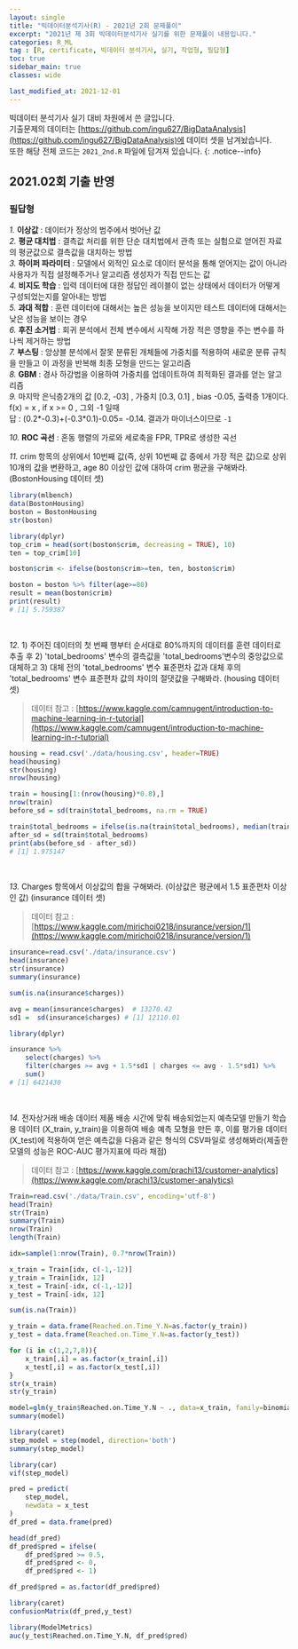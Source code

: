 ```yaml
---
layout: single
title: "빅데이터분석기사(R) - 2021년 2회 문제풀이"
excerpt: "2021년 제 3회 빅데이터분석기사 실기를 위한 문제풀이 내용입니다."
categories: R_ML
tag : [R, certificate, 빅데이터 분석기사, 실기, 작업형, 필답형]
toc: true
sidebar_main: true
classes: wide

last_modified_at: 2021-12-01
---
```


빅데이터 분석기사 실기 대비 차원에서 쓴 글입니다. <br> 기출문제의 데이터는 [https://github.com/ingu627/BigDataAnalysis](https://github.com/ingu627/BigDataAnalysis)에 데이터 셋을 남겨놨습니다.<br> 또한 해당 전체 코드는 `2021_2nd.R` 파일에 담겨져 있습니다.
{: .notice--info}

## 2021.02회 기출 반영

### 필답형 

*1.* **이상값** : 데이터가 정상의 범주에서 벗어난 값 <br/>
*2.* **평균 대치법** : 결측값 처리를 위한 단순 대치법에서 관측 또는 실험으로 얻어진 자료의 평균값으로 결측값을 대치하는 방법  <br/>
*3.* **하이퍼 파라미터** : 모델에서 외적인 요소로 데이터 분석을 통해 얻어지는 값이 아니라 사용자가 직접 설정해주거나 알고리즘 생성자가 직접 만드는 값 <br/>
*4.* **비지도 학습** : 입력 데이터에 대한 정답인 레이블이 없는 상태에서 데이터가 어떻게 구성되었는지를 알아내는 방법 <br/>
*5.* **과대 적합** : 훈련 데이터에 대해서는 높은 성능을 보이지만 테스트 데이터에 대해서는 낮은 성능을 보이는 경우 <br/>
*6.* **후진 소거법** : 회귀 분석에서 전체 변수에서 시작해 가장 적은 영향을 주는 변수를 하나씩 제거하는 방법 <br/>
*7.* **부스팅** : 앙상블 분석에서 잘못 분류된 개체들에 가중치를 적용하여 새로운 분류 규칙을 만들고 이 과정을 반복해 최종 모형을 만드는 알고리즘 <br/>
*8.* **GBM** : 경사 하강법을 이용하여 가중치를 업데이트하여 최적화된 결과를 얻는 알고리즘 <br/>
*9.* 마지막 은닉층2개의 값 [0.2, -03] ,  가중치 [0.3, 0.1] , bias -0.05, 출력층 1개이다. f(x) = x , if x >= 0 , 그외 -1 일때  <br> 답 : (0.2\*-0.3)+(-0.3\*0.1)-0.05= -0.14. 결과가 마이너스이므로 `-1` <br/>

*10.* **ROC 곡선** : 혼동 행렬의 가로와 세로축을 FPR, TPR로 생성한 곡선 <br/>

*11.* crim 항목의 상위에서 10번째 값(즉, 상위 10번째 값 중에서 가장 적은 값)으로 상위 10개의 값을 변환하고, age 80 이상인 값에 대하여 crim 평균을 구해봐라. (BostonHousing 데이터 셋) <br/>

```R
library(mlbench)
data(BostonHousing)
boston = BostonHousing
str(boston)

library(dplyr)
top_crim = head(sort(boston$crim, decreasing = TRUE), 10)
ten = top_crim[10]

boston$crim <- ifelse(boston$crim>=ten, ten, boston$crim)

boston = boston %>% filter(age>=80)
result = mean(boston$crim)
print(result)
# [1] 5.759387
```

<br/>

*12.* 1) 주어진 데이터의 첫 번째 행부터 순서대로 80%까지의 데이터를 훈련 데이터로 추출 후 2) 'total_bedrooms' 변수의 결측값을 'total_bedrooms'변수의 중앙값으로 대체하고 3) 대체 전의 'total_bedrooms' 변수 표준편차 값과 대체 후의 'total_bedrooms' 변수 표준편차 값의 차이의 절댓값을 구해봐라. (housing 데이터 셋)

> 데이터 참고 : [https://www.kaggle.com/camnugent/introduction-to-machine-learning-in-r-tutorial](https://www.kaggle.com/camnugent/introduction-to-machine-learning-in-r-tutorial)

```R
housing = read.csv('./data/housing.csv', header=TRUE)
head(housing)
str(housing)
nrow(housing)

train = housing[1:(nrow(housing)*0.8),]
nrow(train)
before_sd = sd(train$total_bedrooms, na.rm = TRUE)

train$total_bedrooms = ifelse(is.na(train$total_bedrooms), median(train$total_bedrooms, na.rm = TRUE), train$total_bedrooms) 
after_sd = sd(train$total_bedrooms)
print(abs(before_sd - after_sd))
# [1] 1.975147
```

<br/>

*13.* Charges 항목에서 이상값의 합을 구해봐라. (이상값은 평균에서 1.5 표준편차 이상인 값) (insurance 데이터 셋)

> 데이터 참고 : [https://www.kaggle.com/mirichoi0218/insurance/version/1](https://www.kaggle.com/mirichoi0218/insurance/version/1)

```R
insurance=read.csv('./data/insurance.csv')
head(insurance)
str(insurance)
summary(insurance)

sum(is.na(insurance$charges))

avg = mean(insurance$charges)  # 13270.42
sd1 =  sd(insurance$charges) # [1] 12110.01

library(dplyr)

insurance %>% 
    select(charges) %>% 
    filter(charges >= avg + 1.5*sd1 | charges <= avg - 1.5*sd1) %>% 
    sum()
# [1] 6421430
```

<br/>

*14.* 전자상거래 배송 데이터
제품 배송 시간에 맞춰 배송되었는지 예측모델 만들기
학습용 데이터 (X_train, y_train)을 이용하여 배송 예측 모형을 만든 후, 이를 평가용 데이터(X_test)에 적용하여 얻은 예측값을 다음과 같은 형식의 CSV파일로 생성해봐라(제출한 모델의 성능은 ROC-AUC 평가지표에 따라 채점)

> 데이터 참고 : [https://www.kaggle.com/prachi13/customer-analytics](https://www.kaggle.com/prachi13/customer-analytics)


```R
Train=read.csv('./data/Train.csv', encoding='utf-8')
head(Train)
str(Train)
summary(Train)
nrow(Train)
length(Train)

idx=sample(1:nrow(Train), 0.7*nrow(Train))

x_train = Train[idx, c(-1,-12)]
y_train = Train[idx, 12] 
x_test = Train[-idx, c(-1,-12)]
y_test = Train[-idx, 12]

sum(is.na(Train))

y_train = data.frame(Reached.on.Time_Y.N=as.factor(y_train))
y_test = data.frame(Reached.on.Time_Y.N=as.factor(y_test))

for (i in c(1,2,7,8)){
    x_train[,i] = as.factor(x_train[,i])
    x_test[,i] = as.factor(x_test[,i])
}
str(x_train)
str(y_train)

model=glm(y_train$Reached.on.Time_Y.N ~ ., data=x_train, family=binomial)
summary(model)

library(caret)
step_model = step(model, direction='both')
summary(step_model)

library(car)
vif(step_model)

pred = predict(
    step_model,
    newdata = x_test
)
df_pred = data.frame(pred)

head(df_pred)
df_pred$pred = ifelse(
    df_pred$pred >= 0.5,
    df_pred$pred <- 0,
    df_pred$pred <- 1)

df_pred$pred = as.factor(df_pred$pred)

library(caret)
confusionMatrix(df_pred,y_test)

library(ModelMetrics)
auc(y_test$Reached.on.Time_Y.N, df_pred$pred)
```
